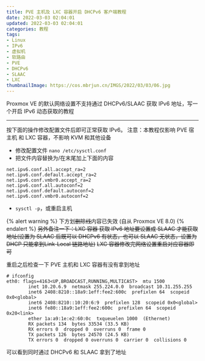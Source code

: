 ```yaml
---
title: PVE 主机及 LXC 容器开启 DHCPv6 客户端教程
date: 2022-03-03 02:04:01
updated: 2022-03-03 02:04:01
categories: 教程
tags:
- Linux
- IPv6
- 虚拟机
- 软路由
- PVE
- DHCPv6
- SLAAC
- LXC
thumbnailImage: https://cos.mbrjun.cn/IMGS/2022/03/03/06.jpg
---
```

Proxmox VE 的默认网络设置不支持通过 DHCPv6/SLAAC 获取 IPv6 地址，写一个开启 IPv6 动态获取的教程

<!-- more -->

---

按下面的操作修改配置文件后即可正常获取 IPv6。
注意：本教程仅影响 PVE 宿主机 和 LXC 容器，不影响 KVM 和其他设备

- 修改配置文件 `nano /etc/sysctl.conf`
- 把文件内容替换为/在末尾加上下面的内容

```
net.ipv6.conf.all.accept_ra=2
net.ipv6.conf.default.accept_ra=2
net.ipv6.conf.vmbr0.accept_ra=2
net.ipv6.conf.all.autoconf=2
net.ipv6.conf.default.autoconf=2
net.ipv6.conf.vmbr0.autoconf=2
```

- ``sysctl -p``，或重启主机

{% alert warning %}
下方划~~删除线~~内容已失效 (自从 Proxmox VE 8.0)
{% endalert %}
~~另外备注一下：LXC 容器 获取 IPv6 地址要设置成 SLAAC 才能获取地址(设置为 SLAAC 后既可以 DHCPv6 有状态，也可以 SLAAC 无状态，设置为 DHCP 只能拿到Link-Local 链路地址)~~
~~LXC 容器修改完网络设置重启对应容器即可~~

重启之后检查一下 PVE 主机和 LXC 容器有没有拿到地址

```
# ifconfig
eth0: flags=4163<UP,BROADCAST,RUNNING,MULTICAST>  mtu 1500
        inet 10.20.6.9  netmask 255.224.0.0  broadcast 10.31.255.255
        inet6 2408:8210::18a9:1eff:fee2:600c  prefixlen 64  scopeid 0x0<global>
        inet6 2408:8210::10:20:6:9  prefixlen 128  scopeid 0x0<global>
        inet6 fe80::18a9:1eff:fee2:600c  prefixlen 64  scopeid 0x20<link>
        ether 1a:a9:1e:e2:60:0c  txqueuelen 1000  (Ethernet)
        RX packets 134  bytes 33534 (33.5 KB)
        RX errors 0  dropped 0  overruns 0  frame 0
        TX packets 126  bytes 24570 (24.5 KB)
        TX errors 0  dropped 0 overruns 0  carrier 0  collisions 0
```

可以看到同时通过 DHCPv6 和 SLAAC 拿到了地址
